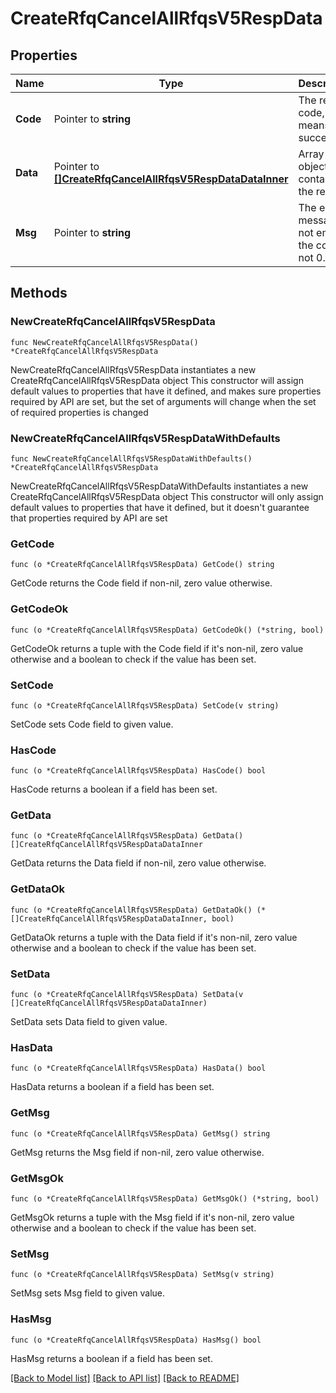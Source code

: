 # CreateRfqCancelAllRfqsV5RespData

## Properties

Name | Type | Description | Notes
------------ | ------------- | ------------- | -------------
**Code** | Pointer to **string** | The result code, &#x60;0&#x60; means success. | [optional] [default to ""]
**Data** | Pointer to [**[]CreateRfqCancelAllRfqsV5RespDataDataInner**](CreateRfqCancelAllRfqsV5RespDataDataInner.md) | Array of objects containing the results | [optional] 
**Msg** | Pointer to **string** | The error message, not empty if the code is not 0. | [optional] [default to ""]

## Methods

### NewCreateRfqCancelAllRfqsV5RespData

`func NewCreateRfqCancelAllRfqsV5RespData() *CreateRfqCancelAllRfqsV5RespData`

NewCreateRfqCancelAllRfqsV5RespData instantiates a new CreateRfqCancelAllRfqsV5RespData object
This constructor will assign default values to properties that have it defined,
and makes sure properties required by API are set, but the set of arguments
will change when the set of required properties is changed

### NewCreateRfqCancelAllRfqsV5RespDataWithDefaults

`func NewCreateRfqCancelAllRfqsV5RespDataWithDefaults() *CreateRfqCancelAllRfqsV5RespData`

NewCreateRfqCancelAllRfqsV5RespDataWithDefaults instantiates a new CreateRfqCancelAllRfqsV5RespData object
This constructor will only assign default values to properties that have it defined,
but it doesn't guarantee that properties required by API are set

### GetCode

`func (o *CreateRfqCancelAllRfqsV5RespData) GetCode() string`

GetCode returns the Code field if non-nil, zero value otherwise.

### GetCodeOk

`func (o *CreateRfqCancelAllRfqsV5RespData) GetCodeOk() (*string, bool)`

GetCodeOk returns a tuple with the Code field if it's non-nil, zero value otherwise
and a boolean to check if the value has been set.

### SetCode

`func (o *CreateRfqCancelAllRfqsV5RespData) SetCode(v string)`

SetCode sets Code field to given value.

### HasCode

`func (o *CreateRfqCancelAllRfqsV5RespData) HasCode() bool`

HasCode returns a boolean if a field has been set.

### GetData

`func (o *CreateRfqCancelAllRfqsV5RespData) GetData() []CreateRfqCancelAllRfqsV5RespDataDataInner`

GetData returns the Data field if non-nil, zero value otherwise.

### GetDataOk

`func (o *CreateRfqCancelAllRfqsV5RespData) GetDataOk() (*[]CreateRfqCancelAllRfqsV5RespDataDataInner, bool)`

GetDataOk returns a tuple with the Data field if it's non-nil, zero value otherwise
and a boolean to check if the value has been set.

### SetData

`func (o *CreateRfqCancelAllRfqsV5RespData) SetData(v []CreateRfqCancelAllRfqsV5RespDataDataInner)`

SetData sets Data field to given value.

### HasData

`func (o *CreateRfqCancelAllRfqsV5RespData) HasData() bool`

HasData returns a boolean if a field has been set.

### GetMsg

`func (o *CreateRfqCancelAllRfqsV5RespData) GetMsg() string`

GetMsg returns the Msg field if non-nil, zero value otherwise.

### GetMsgOk

`func (o *CreateRfqCancelAllRfqsV5RespData) GetMsgOk() (*string, bool)`

GetMsgOk returns a tuple with the Msg field if it's non-nil, zero value otherwise
and a boolean to check if the value has been set.

### SetMsg

`func (o *CreateRfqCancelAllRfqsV5RespData) SetMsg(v string)`

SetMsg sets Msg field to given value.

### HasMsg

`func (o *CreateRfqCancelAllRfqsV5RespData) HasMsg() bool`

HasMsg returns a boolean if a field has been set.


[[Back to Model list]](../README.md#documentation-for-models) [[Back to API list]](../README.md#documentation-for-api-endpoints) [[Back to README]](../README.md)


